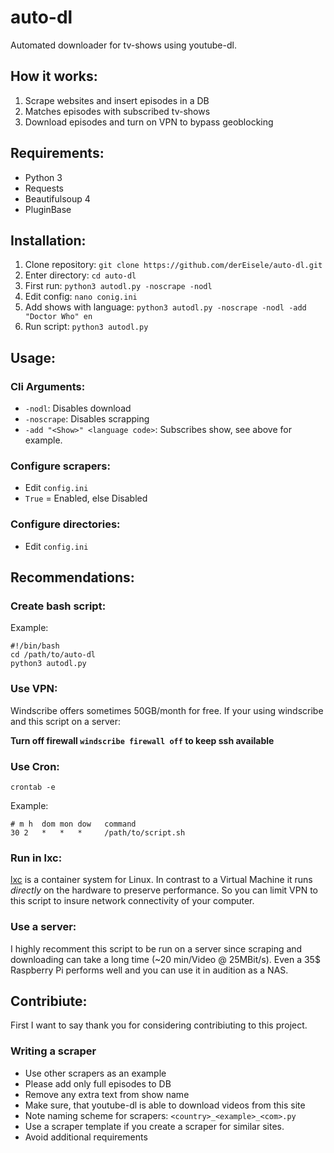 # auto-dl
Automated downloader for tv-shows using youtube-dl.

## How it works:
1. Scrape websites and insert episodes in a DB
2. Matches episodes with subscribed tv-shows
3. Download episodes and turn on VPN to bypass geoblocking

## Requirements:
- Python 3
- Requests
- Beautifulsoup 4
- PluginBase

## Installation:
1. Clone repository: ```git clone https://github.com/derEisele/auto-dl.git```
2. Enter directory: ```cd auto-dl```
3. First run: ```python3 autodl.py -noscrape -nodl```
4. Edit config: ```nano conig.ini```
5. Add shows with language: ```python3 autodl.py -noscrape -nodl -add "Doctor Who" en``` 
6. Run script: ```python3 autodl.py```

## Usage:

### Cli Arguments:

- ```-nodl```: Disables download
- ```-noscrape```: Disables scrapping
- ```-add "<Show>" <language code>```: Subscribes show, see above for example.

### Configure scrapers:

- Edit ```config.ini```
- ```True``` = Enabled, else Disabled

### Configure directories:
- Edit ```config.ini```

## Recommendations:
### Create bash script:

Example:

```bs 
#!/bin/bash
cd /path/to/auto-dl
python3 autodl.py
```
### Use VPN:
Windscribe offers sometimes 50GB/month for free.
If your using windscribe and this script on a server:

**Turn off firewall ```windscribe firewall off``` to keep ssh available**

### Use Cron:
```crontab -e```

Example:

```
# m h  dom mon dow   command
30 2   *   *   *     /path/to/script.sh
```

### Run in lxc:
[lxc](https://linuxcontainers.org/) is a container system for Linux. 
In contrast to a Virtual Machine it runs *directly* on the hardware to preserve performance. So you can limit VPN to this script to insure network connectivity of your computer.

### Use a server:
I highly recomment this script to be run on a server since scraping and downloading can take a long time (~20 min/Video @ 25MBit/s).
Even a 35$ Raspberry Pi performs well and you can use it in audition as a NAS.

## Contribiute:
First I want to say thank you for considering contribiuting to this project.

### Writing a scraper
- Use other scrapers as an example
- Please add only full episodes to DB
- Remove any extra text from show name
- Make sure, that youtube-dl is able to download videos from this site
- Note naming scheme for scrapers: ```<country>_<example>_<com>.py```
- Use a scraper template if you create a scraper for similar sites.
- Avoid additional requirements
